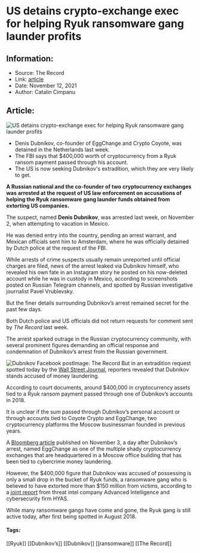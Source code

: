 # US detains crypto-exchange exec for helping Ryuk ransomware gang launder profits
### 

## Information:
+ Source: The Record
+ Link: [article](https://therecord.media/us-detains-crypto-exchange-exec-for-helping-ryuk-ransomware-gang-launder-profits/)
+ Date: November 12, 2021
+ Author: Catalin Cimpanu


## Article:
![US detains crypto-exchange exec for helping Ryuk ransomware gang launder profits](https://therecord.media/wp-content/uploads/2021/11/arrest-handcuffs-bitcoin.png)

* Denis Dubnikov, co-founder of EggChange and Crypto Coyote, was detained in the Netherlands last week.
* The FBI says that $400,000 worth of cryptocurrency from a Ryuk ransom payment passed through his account.
* The US is now seeking Dubnikov's extradition, which they are very likely to get.


**A Russian national and the co-founder of two cryptocurrency exchanges was arrested at the request of US law enforcement on accusations of helping the Ryuk ransomware gang launder funds obtained from extorting US companies.**


The suspect, named **Denis Dubnikov**, was arrested last week, on November 2, when attempting to vacation in Mexico.


He was denied entry into the country, pending an arrest warrant, and Mexican officials sent him to Amsterdam, where he was officially detained by Dutch police at the request of the FBI.


While arrests of crime suspects usually remain unreported until official charges are filed, news of the arrest leaked via Dubnikov himself, who revealed his own fate in an Instagram story he posted on his now-deleted account while he was in custody in Mexico, according to screenshots posted on Russian Telegram channels, and spotted by Russian investigative journalist Pavel Vrublevsky.





But the finer details surrounding Dubnikov’s arrest remained secret for the past few days.


Both Dutch police and US officials did not return requests for comment sent by *The Record* last week.


The arrest sparked outrage in the Russian cryptocurrency community, with several prominent figures demanding an official response and condemnation of Dubnikov’s arrest from the Russian government.


![Dubnikov Facebook post](https://www-therecord.recfut.com/wp-content/uploads/2021/11/Dubnikov.png)Image: The Record
But in an extradition request spotted today by the [Wall Street Journal](https://www.wsj.com/articles/u-s-accuses-russian-of-money-laundering-for-ryuk-ransomware-gang-11636741333), reporters revealed that Dubnikov stands accused of money laundering.


According to court documents, around $400,000 in cryptocurrency assets tied to a Ryuk ransom payment passed through one of Dubnikov’s accounts in 2018.


It is unclear if the sum passed through Dubnikov’s personal account or through accounts tied to Coyote Crypto and EggChange, two cryptocurrency platforms the Moscow businessman founded in previous years.


A [Bloomberg article](https://www.bloomberg.com/news/articles/2021-11-03/bitcoin-money-laundering-happening-in-moscow-s-vostok-tower-experts-say) published on November 3, a day after Dubnikov’s arrest, named EggChange as one of the multiple shady cryptocurrency exchanges that are headquartered in a Moscow office building that has been tied to cybercrime money laundering.


However, the $400,000 figure that Dubnikov was accused of possessing is only a small drop in the bucket of Ryuk funds, a ransomware gang who is believed to have extorted more than $150 million from victims, according to a [joint report](https://www.advintel.io/post/crime-laundering-primer-inside-ryuk-crime-crypto-ledger-risky-asian-crypto-traders) from threat intel company Advanced Intelligence and cybersecurity firm HYAS.


While many ransomware gangs have come and gone, the Ryuk gang is still active today, after first being spotted in August 2018.





#### Tags:
[[Ryuk]] [[Dubnikov’s]] [[Dubnikov]] [[ransomware]] [[The Record]]
